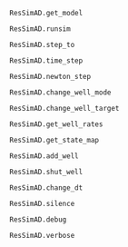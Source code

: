 ```@docs
ResSimAD.get_model
```

```@docs
ResSimAD.runsim
```

```@docs
ResSimAD.step_to
```

```@docs
ResSimAD.time_step
```

```@docs
ResSimAD.newton_step
```

```@docs
ResSimAD.change_well_mode
```

```@docs
ResSimAD.change_well_target
```

```@docs
ResSimAD.get_well_rates
```

```@docs
ResSimAD.get_state_map
```

```@docs
ResSimAD.add_well
```

```@docs
ResSimAD.shut_well
```

```@docs
ResSimAD.change_dt
```

```@docs
ResSimAD.silence
```

```@docs
ResSimAD.debug
```

```@docs
ResSimAD.verbose
```
